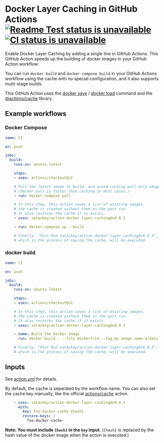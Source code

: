# Docker Layer Caching in GitHub Actions [![Readme Test status is unavailable](https://github.com/satackey/action-docker-layer-caching/workflows/Readme%20Test/badge.svg)](https://github.com/satackey/action-docker-layer-caching/actions?query=workflow%3A%22Readme+Test%22) [![CI status is unavailable](https://github.com/satackey/action-docker-layer-caching/workflows/CI/badge.svg)](https://github.com/satackey/action-docker-layer-caching/actions?query=workflow%3ACI)

Enable Docker Layer Caching by adding a single line in GitHub Actions.
This GitHub Action speeds up the building of docker images in your GitHub Action workflow.

You can run `docker build` and `docker-compose build` in your GitHub Actions workflow using the cache with no special configuration, and it also supports multi-stage builds.

This GitHub Action uses the [docker save](https://docs.docker.com/engine/reference/commandline/save/) / [docker load](https://docs.docker.com/engine/reference/commandline/load/) command and the [@actions/cache](https://www.npmjs.com/package/@actions/cache) library.


## Example workflows

### Docker Compose
```yaml
name: CI

on: push

jobs:
  build:
    runs-on: ubuntu-latest

    steps:
    - uses: actions/checkout@v2

    # Pull the latest image to build, and avoid caching pull-only images.
    # (docker pull is faster than caching in most cases.)
    - run: docker-compose pull

    # In this step, this action saves a list of existing images,
    # the cache is created without them in the post run.
    # It also restores the cache if it exists.
    - uses: satackey/action-docker-layer-caching@v0.0.3

    - run: docker-compose up --build

    # Finally, "Post Run satackey/action-docker-layer-caching@v0.0.3",
    # which is the process of saving the cache, will be executed.
```


### docker build

```yaml
name: CI

on: push

jobs:
  build:
    runs-on: ubuntu-latest

    steps:
    - uses: actions/checkout@v2

    # In this step, this action saves a list of existing images,
    # the cache is created without them in the post run.
    # It also restores the cache if it exists.
    - uses: satackey/action-docker-layer-caching@v0.0.3

    - name: Build the Docker image
      run: docker build . --file Dockerfile --tag my-image-name:$(date +%s)

    # Finally, "Post Run satackey/action-docker-layer-caching@v0.0.3",
    # which is the process of saving the cache, will be executed.
```


## Inputs

See [action.yml](./action.yml) for details.

By default, the cache is separated by the workflow name.
You can also set the cache key manually, like the official [actions/cache](https://github.com/actions/cache#usage) action.

```yaml
    - uses: satackey/action-docker-layer-caching@v0.0.3
      with:
        key: foo-docker-cache-{hash}
        restore-keys: |
          foo-docker-cache-
```

**Note: You must include `{hash}` in the `key` input.** (`{hash}` is replaced by the hash value of the docker image when the action is executed.)

